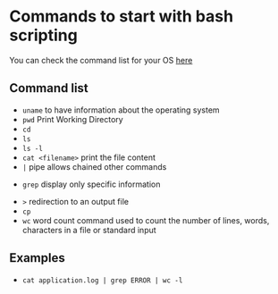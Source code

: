# Commands to start with bash scripting

You can check the command list for your OS [here](https://ss64.com)

## Command list

* `uname` to have information about the operating system
* `pwd` Print Working Directory
* `cd`
* `ls`
* `ls -l`
* `cat <filename>` print the file content
* `|` pipe allows chained other commands
+ `grep` display only specific information
* `>` redirection to an output file
* `cp`
* `wc` word count command used to count the number of lines, words, characters in a file or standard input


## Examples

* `cat application.log | grep ERROR | wc -l`